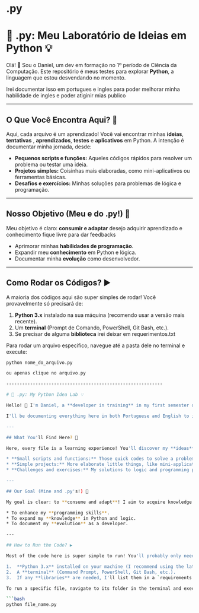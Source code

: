 # .py
# 🐍 .py: Meu Laboratório de Ideias em Python 💡

Olá! 👋 Sou o Daniel, um dev em formação no 1º período de Ciência da Computação. Este repositório é meus testes para explorar **Python**, a linguagem que estou desvendando no momento.

Irei documentar isso em portugues e ingles para poder melhorar minha habilidade de ingles e poder atiginir mias publico

---

## O Que Você Encontra Aqui? 🚀

Aqui, cada arquivo é um aprendizado! Você vai encontrar minhas **ideias**, **tentativas** , **aprendizados**, **testes** e **aplicativos** em Python. A intenção é documentar minha jornada, desde:

* **Pequenos scripts e funções:** Aqueles códigos rápidos para resolver um problema ou testar uma ideia.
* **Projetos simples:** Coisinhas mais elaboradas, como mini-aplicativos ou ferramentas básicas.
* **Desafios e exercícios:** Minhas soluções para problemas de lógica e programação.

---

## Nosso Objetivo (Meu e do .py!) 🎯

Meu objetivo é claro: **consumir e adaptar** desejo adquirir aprendizado e conhecimento fique livre para dar feedbacks

* Aprimorar minhas **habilidades de programação**.
* Expandir meu **conhecimento** em Python e lógica.
* Documentar minha **evolução** como desenvolvedor.

---

## Como Rodar os Códigos? ▶️

A maioria dos códigos aqui são super simples de rodar! Você provavelmente só precisará de:

1.  **Python 3.x** instalado na sua máquina (recomendo usar a versão mais recente).
2.  Um **terminal** (Prompt de Comando, PowerShell, Git Bash, etc.).
3.  Se precisar de alguma **biblioteca** irei deixar em requerimentos.txt

Para rodar um arquivo específico, navegue até a pasta dele no terminal e execute:

```bash
python nome_do_arquivo.py

ou apenas clique no arquivo.py

-----------------------------------------------------------

# 🐍 .py: My Python Idea Lab 💡

Hello! 👋 I'm Daniel, a **developer in training** in my first semester of Computer Science. This repository is where I experiment and explore **Python**, the language I'm currently unraveling.

I'll be documenting everything here in both Portuguese and English to improve my English skills and reach a wider audience.

---

## What You'll Find Here? 🚀

Here, every file is a learning experience! You'll discover my **ideas**, **attempts**, **learnings**, **tests**, and **applications** in Python. My intention is to document my journey, including:

* **Small scripts and functions:** Those quick codes to solve a problem or test an idea.
* **Simple projects:** More elaborate little things, like mini-applications or basic tools.
* **Challenges and exercises:** My solutions to logic and programming problems.

---

## Our Goal (Mine and .py's!) 🎯

My goal is clear: to **consume and adapt**! I aim to acquire knowledge and learning, so feel free to provide feedback.

* To enhance my **programming skills**.
* To expand my **knowledge** in Python and logic.
* To document my **evolution** as a developer.

---

## How to Run the Code? ▶️

Most of the code here is super simple to run! You'll probably only need:

1.  **Python 3.x** installed on your machine (I recommend using the latest version).
2.  A **terminal** (Command Prompt, PowerShell, Git Bash, etc.).
3.  If any **libraries** are needed, I'll list them in a `requirements.txt` file.

To run a specific file, navigate to its folder in the terminal and execute:

```bash
python file_name.py
